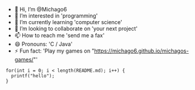 - 👋 Hi, I’m @Michago6
- 👀 I’m interested in 'programming'
- 🌱 I’m currently learning 'computer science'
- 💞️ I’m looking to collaborate on 'your next project'
- 📫 How to reach me 'send me a fax'
- 😄 Pronouns: 'C / Java'
- ⚡ Fun fact: 'Play my games on "https://michago6.github.io/michagos-games/"'
```
for(int i = 0; i < length(README.md); i++) {
  printf("hello");
}
```


<!---
Michago6/Michago6 is a ✨ special ✨ repository because its `README.md` (this file) appears on your GitHub profile.
You can click the Preview link to take a look at your changes.
--->
